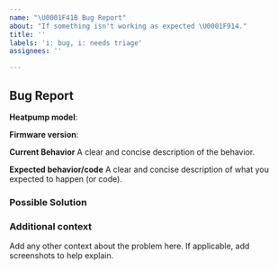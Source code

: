 ```yaml
---
name: "\U0001F41B Bug Report"
about: "If something isn't working as expected \U0001F914."
title: ''
labels: 'i: bug, i: needs triage'
assignees: ''

---
```


## Bug Report

**Heatpump model**:
<!-- e.g. F1145-6, F1255-6, F2040-6, S1155-6, S1255-6 -->

**Firmware version**:
<!-- e.g. 5.3.11, 5.4.4 -->

**Current Behavior**
A clear and concise description of the behavior.

**Expected behavior/code**
A clear and concise description of what you expected to happen (or code).

### Possible Solution
<!--- Only if you have suggestions on a fix for the bug -->

### Additional context

Add any other context about the problem here. If applicable, add screenshots to help explain.
